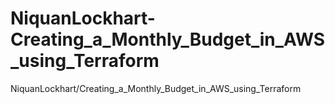 # NiquanLockhart-Creating_a_Monthly_Budget_in_AWS_using_Terraform
NiquanLockhart/Creating_a_Monthly_Budget_in_AWS_using_Terraform
